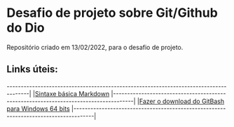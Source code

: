 # Desafio de projeto sobre Git/Github do Dio
Repositório criado em 13/02/2022, para o desafio de projeto.
## Links úteis:
--------------------------------------------------------------------------------------|
|[Sintaxe básica Markdown](https://www.markdownguide.org/basic-syntax)
|-------------------------------------------------------------------------------------|
|[Fazer o download do GitBash para Windows 64 bits](https://git-scm.com/download/win)
|-------------------------------------------------------------------------------------|
